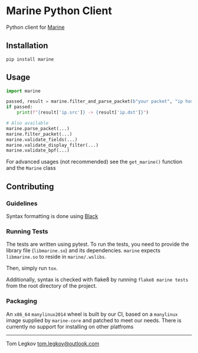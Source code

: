 # Marine Python Client
Python client for [Marine](https://github.com/tomlegkov/marine-core)

## Installation
```shell script
pip install marine
```

## Usage
```python
import marine

passed, result = marine.filter_and_parse_packet(b"your packet", "ip host 1.1.1.1", "tcp.port == 80", ["ip.src", "ip.dst"])
if passed:
    print(f"{result['ip.src']} -> {result['ip.dst']}")

# Also available
marine.parse_packet(...)
marine.filter_packet(...)
marine.validate_fields(...)
marine.validate_display_filter(...)
marine.validate_bpf(...)
```
For advanced usages (not recommended) see the `get_marine()` function and the `Marine` class    

## Contributing
### Guidelines
Syntax formatting is done using [Black](https://github.com/psf/black)

### Running Tests
The tests are written using pytest. To run the tests, you need to provide the library file (`libmarine.so`) and its dependencies.
`marine` expects `libmarine.so` to reside in `marine/.wslibs`.

Then, simply run `tox`.

Additionally, syntax is checked with flake8 by running `flake8 marine tests` from the root directory of the project.

### Packaging
An `x86_64` `manylinux2014` wheel is built by our CI, based on a `manylinux` image supplied by `marine-core` and patched to meet our needs.
There is currently no support for installing on other platfroms

-------

Tom Legkov <tom.legkov@outlook.com>
